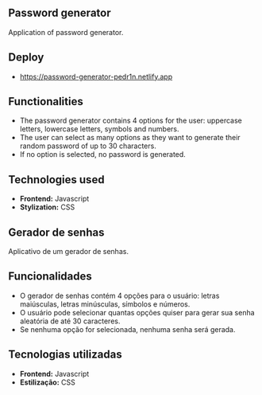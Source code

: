 <div>
  
## Password generator
Application of password generator.

## Deploy
- https://password-generator-pedr1n.netlify.app

## Functionalities
- The password generator contains 4 options for the user: uppercase letters, lowercase letters, symbols and numbers.
- The user can select as many options as they want to generate their random password of up to 30 characters.
- If no option is selected, no password is generated.
  
## Technologies used
- **Frontend:** Javascript
- **Stylization:** CSS
</div>

<div>
  
## Gerador de senhas
Aplicativo de um gerador de senhas.
  
## Funcionalidades
- O gerador de senhas contém 4 opções para o usuário: letras maiúsculas, letras minúsculas, símbolos e números.
- O usuário pode selecionar quantas opções quiser para gerar sua senha aleatória de até 30 caracteres.
- Se nenhuma opção for selecionada, nenhuma senha será gerada.

## Tecnologias utilizadas
- **Frontend:** Javascript
- **Estilização:** CSS
</div>
